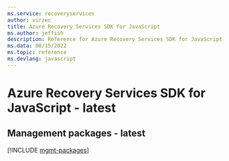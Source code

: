 ```yaml
---
ms.service: recoveryservices
author: xirzec
title: Azure Recovery Services SDK for JavaScript
ms.author: jeffish
description: Reference for Azure Recovery Services SDK for JavaScript
ms.data: 08/15/2022
ms.topic: reference
ms.devlang: javascript
---
```

# Azure Recovery Services SDK for JavaScript - latest

## Management packages - latest
[!INCLUDE [mgmt-packages](recovery-services-mgmt-index.md)]
